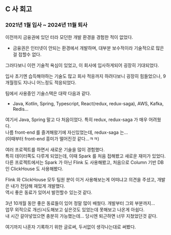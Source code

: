 ## C 사 회고
### 2021년 1월 입사 ~ 2024년 11월 퇴사
이전까지 금융권에 있던 터라 모던한 개발 환경을 경험한 적이 없었다.
* 금융권은 인터넷이 안되는 환경에서 개발하며, 대부분 보수적이라 기술적으로 많은걸 접할수 없다.  

그러다보니 이런 기술적 욕심이 있었고, 이 회사에 입사하게되어 굉장히 기대되었다.  

입사 초기엔 습득해야하는 기술도 많고 회사 적응까지 하려다보니 굉장히 힘들었으나, 9개월정도 지나니 어느정도 적응되었다.  

팀에서 사용중인 기술스택은 대략 다음과 같다.
* Java, Kotlin, Spring, Typescript, React(redux, redux-saga), AWS, Kafka, Redis...

여기서 Java, Spring 말고 다 처음이었다. 특히 redux, redux-saga 가 매우 어려웠다.  
나름 front-end 를 즐겨해왔기에 자신있었는데, redux-saga 는...  
(이때부터 front-end 흥미가 떨어진것 같다...ㅋㅋ)

여러 프로젝트를 하면서 새로운 기술을 많이 경험했다.  
특히 데이터쪽도 다루게 되었는데, 이때 Spark 를 처음 접해봤고 새로운 재미가 있었다.  
다른 프로젝트에서는 Spark 가 아닌 Flink 도 사용해봤고, 처음으로 Column 기반 DB 인 ClickHouse 도 사용해봤다.  

Flink 와 ClickHouse 모두 팀원 분이 이거 사용해보는게 어떠냐고 의견을 주셨고, 개발은 내가 전담해 재밌게 개발했다.  
역시 좋은 동료가 있어서 발전할수 있는것 같다.

3년 10개월 동안 좋은 동료들이 있어 정말 많이 배웠다. 개발부터 그외 부분까지...  
업무 외적으로 개선/시도해보고 싶은것도 있었는데 못해보고 나온게 아쉽다.  
내 시간 갈아넣었으면 충분히 가능했는데... 당시엔 퇴근하면 너무 지쳤었던것 같다.

여기까지 나혼자 기록하기 위한 글로써, 두서없이 생각나는대로 써봤다.
